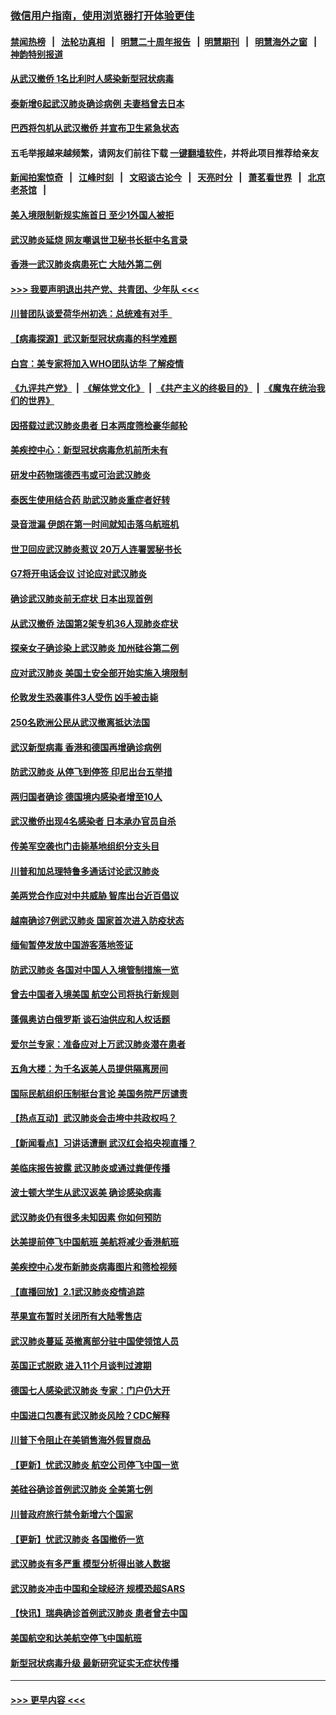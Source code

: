 ### [微信用户指南，使用浏览器打开体验更佳](https://github.com/gfw-breaker/banned-news1/blob/master/indexes/wechat-guide.md?t=0)
#### [禁闻热榜](热点新闻.md?t=0)  &nbsp;&nbsp;|&nbsp;&nbsp; [法轮功真相](https://github.com/gfw-breaker/truth/blob/master/README.md?t=0) &nbsp;&nbsp;|&nbsp;&nbsp; [明慧二十周年报告](https://github.com/gfw-breaker/mh-reports/blob/master/README.md?t=0) &nbsp;&nbsp;|&nbsp;&nbsp;[明慧期刊](https://github.com/gfw-breaker/mh-qikan) &nbsp;&nbsp;|&nbsp;&nbsp; [明慧海外之窗](https://github.com/gfw-breaker/mh-news/blob/master/README.md?t=0) &nbsp;&nbsp;|&nbsp;&nbsp; [神韵特别报道](https://github.com/gfw-breaker/mh-news/blob/master/shenyun.md?t=0)
#### [从武汉撤侨 1名比利时人感染新型冠状病毒](../pages/nsc418/n11843977.md?t=02042211) 
#### [泰新增6起武汉肺炎确诊病例 夫妻档曾去日本](../pages/nsc418/n11843900.md?t=02042211) 
#### [巴西将包机从武汉撤侨 并宣布卫生紧急状态](../pages/nsc418/n11843418.md?t=02042211) 
#### 五毛举报越来越频繁，请网友们前往下载 [一键翻墙软件](https://github.com/gfw-breaker/ssr-accounts)，并将此项目推荐给亲友
#### [新闻拍案惊奇](https://github.com/gfw-breaker/banned-news1/blob/master/pages/link4.md) &nbsp;&nbsp;|&nbsp;&nbsp; [江峰时刻](https://github.com/gfw-breaker/banned-news1/blob/master/pages/link4.md) &nbsp;&nbsp;|&nbsp;&nbsp; [文昭谈古论今](https://github.com/gfw-breaker/banned-news1/blob/master/pages/link4.md) &nbsp;&nbsp;|&nbsp;&nbsp; [天亮时分](https://github.com/gfw-breaker/banned-news1/blob/master/pages/link4.md) &nbsp;&nbsp;|&nbsp;&nbsp; [萧茗看世界](https://github.com/gfw-breaker/banned-news1/blob/master/pages/link4.md) &nbsp;&nbsp;|&nbsp;&nbsp; [北京老茶馆](https://github.com/gfw-breaker/banned-news1/blob/master/pages/link4.md) &nbsp;&nbsp;|&nbsp;&nbsp; 
#### [美入境限制新规实施首日 至少1外国人被拒](../pages/nsc418/n11843058.md?t=02042211) 
#### [武汉肺炎延烧 网友嘲讽世卫秘书长挺中名言录](../pages/nsc418/n11843056.md?t=02042211) 
#### [香港一武汉肺炎病患死亡 大陆外第二例](../pages/nsc418/n11843026.md?t=02042211) 
#### [>>> 我要声明退出共产党、共青团、少年队 <<<](https://github.com/begood0513/goodnews/blob/master/quit/letter.md) 
#### [川普团队谈爱荷华州初选：总统难有对手  ](../pages/nsc418/n11842867.md?t=02042211) 
#### [【病毒探源】武汉新型冠状病毒的科学难题](../pages/nsc418/n11842176.md?t=02042211) 
#### [白宫：美专家将加入WHO团队访华 了解疫情](../pages/nsc418/n11842198.md?t=02042211) 
#### [《九评共产党》](https://github.com/begood0513/9ping.md/blob/master/README.md) &nbsp;|&nbsp; [《解体党文化》](../../../../jtdwh.md/blob/master/README.md)  &nbsp;|&nbsp; [《共产主义的终极目的》](../../../../gczydzjmd.md/blob/master/README.md) &nbsp;|&nbsp; [《魔鬼在统治我们的世界》](../../../../mgztzwmdsj.md/blob/master/README.md) 
#### [因搭载过武汉肺炎患者 日本两度筛检豪华邮轮](../pages/nsc418/n11842447.md?t=02042211) 
#### [美疾控中心：新型冠状病毒危机前所未有](../pages/nsc418/n11842406.md?t=02042211) 
#### [研发中药物瑞德西韦或可治武汉肺炎](../pages/nsc418/n11842100.md?t=02042211) 
#### [泰医生使用结合药 助武汉肺炎重症者好转](../pages/nsc418/n11842096.md?t=02042211) 
#### [录音泄漏 伊朗在第一时间就知击落乌航班机](../pages/nsc418/n11842002.md?t=02042211) 
#### [世卫回应武汉肺炎惹议 20万人连署罢秘书长](../pages/nsc418/n11841664.md?t=02042211) 
#### [G7将开电话会议 讨论应对武汉肺炎](../pages/nsc418/n11841658.md?t=02042211) 
#### [确诊武汉肺炎前无症状 日本出现首例](../pages/nsc418/n11841567.md?t=02042211) 
#### [从武汉撤侨 法国第2架专机36人现肺炎症状](../pages/nsc418/n11841382.md?t=02042211) 
#### [探亲女子确诊染上武汉肺炎 加州硅谷第二例](../pages/nsc418/n11839784.md?t=02042211) 
#### [应对武汉肺炎 美国土安全部开始实施入境限制](../pages/nsc418/n11839729.md?t=02042211) 
#### [伦敦发生恐袭事件3人受伤 凶手被击毙](../pages/nsc418/n11839442.md?t=02042211) 
#### [250名欧洲公民从武汉撤离抵达法国](../pages/nsc418/n11839438.md?t=02042211) 
#### [武汉新型病毒 香港和德国再增确诊病例](../pages/nsc418/n11839381.md?t=02042211) 
#### [防武汉肺炎 从停飞到停签 印尼出台五举措](../pages/nsc418/n11839282.md?t=02042211) 
#### [两归国者确诊 德国境内感染者增至10人](../pages/nsc418/n11839164.md?t=02042211) 
#### [武汉撤侨出现4名感染者 日本承办官员自杀](../pages/nsc418/n11839044.md?t=02042211) 
#### [传美军空袭也门击毙基地组织分支头目](../pages/nsc418/n11839210.md?t=02042211) 
#### [川普和加总理特鲁多通话讨论武汉肺炎](../pages/nsc418/n11839128.md?t=02042211) 
#### [美两党合作应对中共威胁 智库出台近百倡议](../pages/nsc418/n11838437.md?t=02042211) 
#### [越南确诊7例武汉肺炎 国家首次进入防疫状态](../pages/nsc418/n11838860.md?t=02042211) 
#### [缅甸暂停发放中国游客落地签证](../pages/nsc418/n11838730.md?t=02042211) 
#### [防武汉肺炎 各国对中国人入境管制措施一览](../pages/nsc418/n11838726.md?t=02042211) 
#### [曾去中国者入境美国 航空公司将执行新规则](../pages/nsc418/n11838375.md?t=02042211) 
#### [蓬佩奥访白俄罗斯 谈石油供应和人权话题](../pages/nsc418/n11838242.md?t=02042211) 
#### [爱尔兰专家：准备应对上万武汉肺炎潜在患者](../pages/nsc418/n11837978.md?t=02042211) 
#### [五角大楼：为千名返美人员提供隔离房间](../pages/nsc418/n11837831.md?t=02042211) 
#### [国际民航组织压制挺台言论 美国务院严厉谴责](../pages/nsc418/n11837791.md?t=02042211) 
#### [【热点互动】武汉肺炎会击垮中共政权吗？](../pages/nsc418/n11837779.md?t=02042211) 
#### [【新闻看点】习讲话遭删 武汉红会掐央视直播？](../pages/nsc418/n11837573.md?t=02042211) 
#### [美临床报告披露 武汉肺炎或通过粪便传播](../pages/nsc418/n11837626.md?t=02042211) 
#### [波士顿大学生从武汉返美 确诊感染病毒](../pages/nsc418/n11837580.md?t=02042211) 
#### [武汉肺炎仍有很多未知因素 你如何预防](../pages/nsc418/n11837666.md?t=02042211) 
#### [达美提前停飞中国航班 美航将减少香港航班](../pages/nsc418/n11837649.md?t=02042211) 
#### [美疾控中心发布新肺炎病毒图片和筛检视频](../pages/nsc418/n11837491.md?t=02042211) 
#### [【直播回放】2.1武汉肺炎疫情追踪](../pages/nsc418/n11837232.md?t=02042211) 
#### [苹果宣布暂时关闭所有大陆零售店](../pages/nsc418/n11837097.md?t=02042211) 
#### [武汉肺炎蔓延 英撤离部分驻中国使领馆人员](../pages/nsc418/n11837061.md?t=02042211) 
#### [英国正式脱欧 进入11个月谈判过渡期](../pages/nsc418/n11836911.md?t=02042211) 
#### [德国七人感染武汉肺炎 专家：门户仍大开](../pages/nsc418/n11836344.md?t=02042211) 
#### [中国进口包裹有武汉肺炎风险？CDC解释](../pages/nsc418/n11836321.md?t=02042211) 
#### [川普下令阻止在美销售海外假冒商品](../pages/nsc418/n11836261.md?t=02042211) 
#### [【更新】忧武汉肺炎 航空公司停飞中国一览](../pages/nsc418/n11835931.md?t=02042211) 
#### [美硅谷确诊首例武汉肺炎 全美第七例](../pages/nsc418/n11836093.md?t=02042211) 
#### [川普政府旅行禁令新增六个国家](../pages/nsc418/n11836083.md?t=02042211) 
#### [【更新】忧武汉肺炎 各国撤侨一览](../pages/nsc418/n11835673.md?t=02042211) 
#### [武汉肺炎有多严重 模型分析得出骇人数据](../pages/nsc418/n11835829.md?t=02042211) 
#### [武汉肺炎冲击中国和全球经济 规模恐超SARS](../pages/nsc418/n11835652.md?t=02042211) 
#### [【快讯】瑞典确诊首例武汉肺炎 患者曾去中国](../pages/nsc418/n11835675.md?t=02042211) 
#### [美国航空和达美航空停飞中国航班](../pages/nsc418/n11835567.md?t=02042211) 
#### [新型冠状病毒升级 最新研究证实无症状传播](../pages/nsc418/n11835589.md?t=02042211) 

----
#### [ >>> 更早内容 <<< ](../indexes/nsc418-earlier.md)

